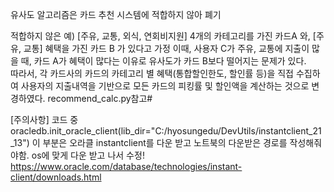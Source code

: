 유사도 알고리즘은 카드 추천 시스템에 적합하지 않아 폐기

적합하지 않은 예) 
[주유, 교통, 외식, 연회비지원] 4개의 카테고리를 가진 카드A 와, [주유, 교통] 혜택을 가진 카드 B 가 있다고 가정
이때, 사용자 C가 주유, 교통에 지출이 많을 때, 카드 A가 혜택이 많다는 이유로 유사도가 카드 B보다 떨어지는 문제가 있다.        
따라서, 각 카드사의 카드의 카테고리 별 혜택(통합할인한도, 할인률 등)을 직접 수집하여 사용자의 지출내역을 기반으로 모든 카드의 피킹률 및 할인액을 계산하는 것으로 변경하였다. 
recommend_calc.py참고#

[주의사항] 코드 중 oracledb.init_oracle_client(lib_dir="C:/hyosungedu/DevUtils/instantclient_21_13") 
이 부분은 오라클 instantclient를 다운 받고 노트북의 다운받은 경로를 작성해줘야함. os에 맞게 다운 받고 나서 수정!
https://www.oracle.com/database/technologies/instant-client/downloads.html
